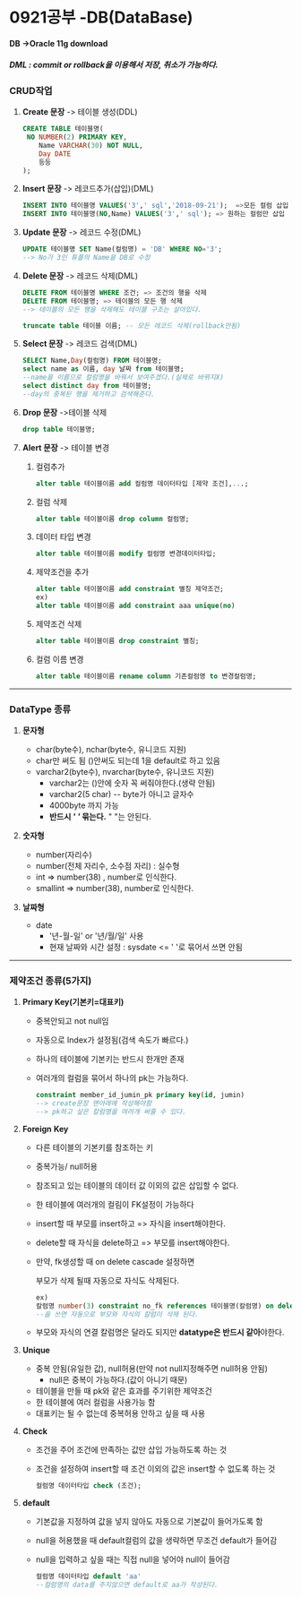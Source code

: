 # 0921공부 -DB(DataBase)

#### DB ->Oracle 11g download

##### DML : commit or rollback을 이용해서 저장, 취소가 가능하다.

### CRUD작업

1. **Create 문장** -> 테이블 생성(DDL)

   ```sql
   CREATE TABLE 테이블명(
   	NO NUMBER(2) PRIMARY KEY,
       Name VARCHAR(30) NOT NULL,
       Day DATE
       등등
   );
   ```

2. **Insert 문장** -> 레코드추가(삽입)(DML)

   ```sql
   INSERT INTO 테이블명 VALUES('3',' sql','2018-09-21');  =>모든 컬럼 삽입
   INSERT INTO 테이블명(NO,Name) VALUES('3',' sql'); => 원하는 컬럼만 삽입
   ```

3. **Update 문장** -> 레코드 수정(DML)

   ```sql
   UPDATE 테이블명 SET Name(컬럼명) = 'DB' WHERE NO='3';
   --> No가 3인 튜플의 Name을 DB로 수정
   ```

4. **Delete 문장** -> 레코드 삭제(DML)

   ```sql
   DELETE FROM 테이블명 WHERE 조건; => 조건의 행을 삭제
   DELETE FROM 테이블명; => 테이블의 모든 행 삭제
   --> 테이블의 모든 행을 삭제해도 테이블 구조는 살아있다.
   
   truncate table 테이블 이름; -- 모든 레코드 삭제(rollback안됨)
   ```

5. **Select 문장** -> 레코드 검색(DML)

   ```sql
   SELECT Name,Day(컬럼명) FROM 테이블명;
   select name as 이름, day 날짜 from 테이블명;
   --name을 이름으로 컬럼명을 바꿔서 보여주겠다.(실제로 바뀌지X)
   select distinct day from 테이블명;
   --day의 중복된 행을 제거하고 검색해준다.
   ```

6. **Drop 문장** ->테이블 삭제

   ```sql
   drop table 테이블명;
   ```

7. **Alert 문장** -> 테이블 변경

   1. 컬럼추가

      ```sql
      alter table 테이블이름 add 컬럼명 데이터타입 [제약 조건],...;
      ```

   2. 컬럼 삭제

      ```sql
      alter table 테이블이름 drop column 컬럼명;
      ```

   3. 데이터 타입 변경

      ```sql
      alter table 테이블이름 modify 컬럼명 변경데이터타입;
      ```

   4. 제약조건을 추가

      ```sql
      alter table 테이블이름 add constraint 별칭 제약조건;
      ex)
      alter table 테이블이름 add constraint aaa unique(no)
      ```

   5. 제약조건 삭제

      ```sql
      alter table 테이블이름 drop constraint 별칭;
      ```

   6. 컬럼 이름 변경

      ```sql
      alter table 테이블이름 rename column 기존컬럼명 to 변경컬럼명;
      ```


<hr>

### DataType 종류

1. **문자형**
   -  char(byte수), nchar(byte수, 유니코드 지원)
     - char만 써도 됨 ()안써도 되는데 1을 default로 하고 있음
   - varchar2(byte수), nvarchar(byte수, 유니코드 지원)
     - varchar2는 ()안에 숫자 꼭 써줘야한다.(생략 안됨)
     - varchar2(5 char) -- byte가 아니고 글자수
     - 4000byte 까지 가능
     - **반드시 *'  '* 묶는다.**   "  "는 안된다.

2. **숫자형**
   - number(자리수)
   - number(전체 자리수, 소수점 자리) : 실수형
   - int  => number(38) , number로 인식한다.
   - smallint  => number(38), number로 인식한다.
3. **날짜형**
   - date
     - '년-월-일' or '년/월/일' 사용
     - 현재 날짜와 시간 설정 : sysdate  <= ' '로 묶어서 쓰면 안됨

<hr>

### 제약조건 종류(5가지)

1. **Primary Key(기본키=대표키)**

   - 중복안되고 not null임

   - 자동으로 Index가 설정됨(검색 속도가 빠르다.)

   - 하나의 테이블에 기본키는 반드시 한개만 존재

   - 여러개의 컬럼을 묶어서 하나의 pk는 가능하다.

     ```sql
     constraint member_id_jumin_pk primary key(id, jumin)
     --> create문장 맨아래에 작성해야함
     --> pk하고 싶은 칼럼명을 여러개 써줄 수 있다.
     ```

2. **Foreign** **Key**

   - 다른 테이블의 기본키를 참조하는 키

   - 중복가능/ null허용

   - 참조되고 있는 테이블의 데이터 값 이외의 값은 삽입할 수 없다.

   - 한 테이블에 여러개의 컬림이 FK설정이 가능하다

   - insert할 때 부모를 insert하고 => 자식을 insert해야한다.

   - delete할 때 자식을 delete하고 => 부모를 insert해야한다.

   - 만약, fk생성할 때 on delete cascade 설정하면 

     부모가 삭제 될때 자동으로 자식도 삭제된다.

     ```sql
     ex)
     칼럼명 number(3) constraint no_fk references 테이블명(칼럼명) on delete cascade
     --을 쓰면 자동으로 부모와 자식의 칼럼이 삭제 된다.
     ```

   - 부모와 자식의 연결 칼럼명은 달라도 되지만 **datatype은 반드시 같아**야한다.

3. **Unique**

   - 중복 안됨(유일한 값), null허용(만약 not null지정해주면 null허용 안됨)
     - null은 중복이 가능하다.(값이 아니기 때문)
   - 테이블을 만들 때 pk와 같은 효과를 주기위한 제약조건
   - 한 테이블에 여러 컬럼을 사용가능 함
   - 대표키는 될 수 없는데 중복허용 안하고 싶을 때 사용

4. **Check**

   - 조건을 주어 조건에 만족하는 값만 삽입 가능하도록 하는 것

   - 조건을 설정하여 insert할 때 조건 이외의 값은 insert할 수 없도록 하는 것

     ```sql
     컬럼명 데이터타입 check (조건);
     ```

5. **default**

   - 기본값을 지정하여 값을 넣지 않아도 자동으로 기본값이 들어가도록 함

   - null을 허용했을 때 default컬럼의 값을 생략하면 무조건 default가 들어감

   - null을 입력하고 싶을 때는 직접 null을 넣어야 null이 들어감

     ```sql
     컬럼명 데이터타입 default 'aa'
     --컬럼명의 data를 주지않으면 default로 aa가 작성된다.
     ```

